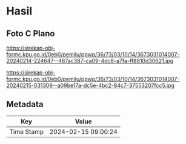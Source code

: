 # Hasil

## Foto C Plano

https://sirekap-obj-formc.kpu.go.id/0eb0/pemilu/ppwp/36/73/03/10/14/3673031014007-20240214-224647--467ac387-ca09-4dc8-a7fa-ff8810d30621.jpg

https://sirekap-obj-formc.kpu.go.id/0eb0/pemilu/ppwp/36/73/03/10/14/3673031014007-20240215-031309--a09be17a-dc5e-4bc2-84c7-37553207fcc5.jpg


## Metadata

| Key        | Value               |
| ---------- | ------------------- |
| Time Stamp | 2024-02-15 09:00:24 |



